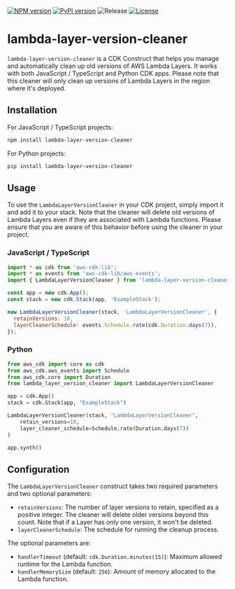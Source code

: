 [![NPM version](https://badge.fury.io/js/lambda-layer-version-cleaner.svg)](https://badge.fury.io/js/lambda-layer-version-cleaner)
[![PyPI version](https://badge.fury.io/py/lambda-layer-version-cleaner.svg)](https://badge.fury.io/py/lambda-layer-version-cleaner)
![Release](https://github.com/unirt/lambda-layer-version-cleaner/workflows/release/badge.svg)
[![License](https://img.shields.io/badge/License-Apache_2.0-blue.svg)](https://opensource.org/licenses/Apache-2.0)

# lambda-layer-version-cleaner

`lambda-layer-version-cleaner` is a CDK Construct that helps you manage and automatically clean up old versions of AWS Lambda Layers. It works with both JavaScript / TypeScript and Python CDK apps. Please note that this cleaner will only clean up versions of Lambda Layers in the region where it's deployed.

## Installation

For JavaScript / TypeScript projects:

```bash
npm install lambda-layer-version-cleaner
```

For Python projects:

```bash
pip install lambda-layer-version-cleaner
```

## Usage

To use the `LambdaLayerVersionCleaner` in your CDK project, simply import it and add it to your stack. Note that the cleaner will delete old versions of Lambda Layers even if they are associated with Lambda functions. Please ensure that you are aware of this behavior before using the cleaner in your project.

### JavaScript / TypeScript

```javascript
import * as cdk from 'aws-cdk-lib';
import * as events from 'aws-cdk-lib/aws-events';
import { LambdaLayerVersionCleaner } from 'lambda-layer-version-cleaner';

const app = new cdk.App();
const stack = new cdk.Stack(app, 'ExampleStack');

new LambdaLayerVersionCleaner(stack, 'LambdaLayerVersionCleaner', {
  retainVersions: 10,
  layerCleanerSchedule: events.Schedule.rate(cdk.Duration.days(7)),
});
```

### Python

```python
from aws_cdk import core as cdk
from aws_cdk.aws_events import Schedule
from aws_cdk.core import Duration
from lambda_layer_version_cleaner import LambdaLayerVersionCleaner

app = cdk.App()
stack = cdk.Stack(app, "ExampleStack")

LambdaLayerVersionCleaner(stack, "LambdaLayerVersionCleaner",
    retain_versions=10,
    layer_cleaner_schedule=Schedule.rate(Duration.days(7))
)

app.synth()
```

## Configuration

The `LambdaLayerVersionCleaner` construct takes two required parameters and two optional parameters:

* `retainVersions`: The number of layer versions to retain, specified as a positive integer. The cleaner will delete older versions beyond this count. Note that if a Layer has only one version, it won't be deleted.
* `layerCleanerSchedule`: The schedule for running the cleanup process.

The optional parameters are:

* `handlerTimeout` (default: `cdk.Duration.minutes(15)`): Maximum allowed runtime for the Lambda function.
* `handlerMemorySize` (default: `256`): Amount of memory allocated to the Lambda function.

